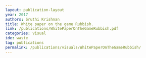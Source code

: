 ```yaml
---
layout: publication-layout
year: 2017
authors: Sruthi Krishnan
title: White paper on the game Rubbish.
link: /publications/WhitePaperOnTheGameRubbish.pdf
categories: visual
ide: waste
tag: publications
permalink: /publications/visuals/WhitePaperOnTheGameRubbish/
---
```

